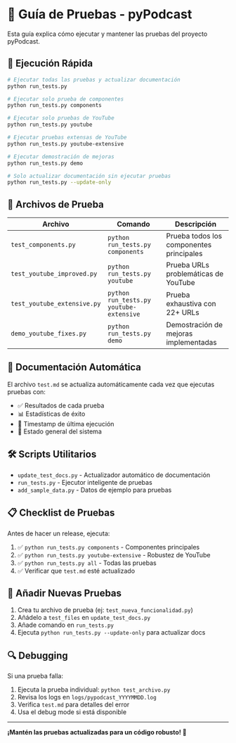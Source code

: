 # 🧪 Guía de Pruebas - pyPodcast

Esta guía explica cómo ejecutar y mantener las pruebas del proyecto pyPodcast.

## 🚀 Ejecución Rápida

```bash
# Ejecutar todas las pruebas y actualizar documentación
python run_tests.py

# Ejecutar solo prueba de componentes
python run_tests.py components

# Ejecutar solo pruebas de YouTube
python run_tests.py youtube

# Ejecutar pruebas extensas de YouTube
python run_tests.py youtube-extensive

# Ejecutar demostración de mejoras
python run_tests.py demo

# Solo actualizar documentación sin ejecutar pruebas
python run_tests.py --update-only
```

## 📁 Archivos de Prueba

| Archivo | Comando | Descripción |
|---------|---------|-------------|
| `test_components.py` | `python run_tests.py components` | Prueba todos los componentes principales |
| `test_youtube_improved.py` | `python run_tests.py youtube` | Prueba URLs problemáticas de YouTube |
| `test_youtube_extensive.py` | `python run_tests.py youtube-extensive` | Prueba exhaustiva con 22+ URLs |
| `demo_youtube_fixes.py` | `python run_tests.py demo` | Demostración de mejoras implementadas |

## 📝 Documentación Automática

El archivo `test.md` se actualiza automáticamente cada vez que ejecutas pruebas con:

- ✅ Resultados de cada prueba
- 📊 Estadísticas de éxito
- 📅 Timestamp de última ejecución
- 🔄 Estado general del sistema

## 🛠️ Scripts Utilitarios

- `update_test_docs.py` - Actualizador automático de documentación
- `run_tests.py` - Ejecutor inteligente de pruebas
- `add_sample_data.py` - Datos de ejemplo para pruebas

## 📋 Checklist de Pruebas

Antes de hacer un release, ejecuta:

1. ✅ `python run_tests.py components` - Componentes principales
2. ✅ `python run_tests.py youtube-extensive` - Robustez de YouTube
3. ✅ `python run_tests.py all` - Todas las pruebas
4. ✅ Verificar que `test.md` esté actualizado

## 🎯 Añadir Nuevas Pruebas

1. Crea tu archivo de prueba (ej: `test_nueva_funcionalidad.py`)
2. Añádelo a `test_files` en `update_test_docs.py`
3. Añade comando en `run_tests.py`
4. Ejecuta `python run_tests.py --update-only` para actualizar docs

## 🔍 Debugging

Si una prueba falla:

1. Ejecuta la prueba individual: `python test_archivo.py`
2. Revisa los logs en `logs/pypodcast_YYYYMMDD.log`
3. Verifica `test.md` para detalles del error
4. Usa el debug mode si está disponible

---

**¡Mantén las pruebas actualizadas para un código robusto! 🚀**
